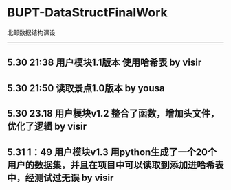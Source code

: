 # BUPT-DataStructFinalWork
北邮数据结构课设

---
5.30 21:38
用户模块1.1版本 使用哈希表
by visir
---
5.30 21:50
读取景点1.0版本
by yousa
---
5.30 23.18
用户模块v1.2 整合了函数，增加头文件，优化了逻辑
by visir
---
5.31 1：49
用户模块v1.3 用python生成了一个20个用户的数据集，并且在项目中可以读取到添加进哈希表中，经测试过无误
by visir
---
